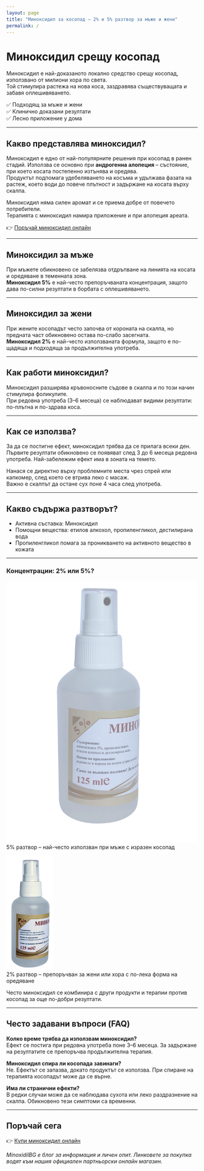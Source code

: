 ```yaml
---
layout: page
title: "Миноксидил за косопад – 2% и 5% разтвор за мъже и жени"
permalink: /
---
```


# Миноксидил срещу косопад

Миноксидил е най-доказаното локално средство срещу косопад, използвано от милиони хора по света.  
Той стимулира растежа на нова коса, заздравява съществуващата и забавя оплешивяването.  

✅ Подходящ за мъже и жени  
✅ Клинично доказани резултати  
✅ Лесно приложение у дома  

---

## Какво представлява миноксидил?

Миноксидил е едно от най-популярните решения при косопад в ранен стадий. Използва се основно при **андрогенна алопеция** – състояние, при което косата постепенно изтънява и оредява.  
Продуктът подпомага удебеляването на косъма и удължава фазата на растеж, което води до повече плътност и задържане на косата върху скалпа.  

Миноксидил няма силен аромат и се приема добре от повечето потребители.  
Терапията с миноксидил намира приложение и при алопеция ареата.  

👉 [Поръчай миноксидил онлайн](https://www.minoxidilbg.com/minoxidil-5-procenta/ao069LGw-) 

---

## Миноксидил за мъже

При мъжете обикновено се забелязва отдръпване на линията на косата и оредяване в теменната зона.  
**Миноксидил 5%** е най-често препоръчваната концентрация, защото дава по-силни резултати в борбата с оплешивяването.  

---

## Миноксидил за жени

При жените косопадът често започва от короната на скалпа, но предната част обикновено остава по-слабо засегната.  
**Миноксидил 2%** е най-често използваната формула, защото е по-щадяща и подходяща за продължителна употреба.  

---

## Как работи миноксидил?

Миноксидил разширява кръвоносните съдове в скалпа и по този начин стимулира фоликулите.  
При редовна употреба (3–6 месеца) се наблюдават видими резултати: по-плътна и по-здрава коса.  

---

## Как се използва?

За да се постигне ефект, миноксидил трябва да се прилага всеки ден. Първите резултати обикновено се появяват след 3 до 6 месеца редовна употреба. Най-забележим ефект има в зоната на темето.  

Нанася се директно върху проблемните места чрез спрей или капкомер, след което се втрива леко с масаж.  
Важно е скалпът да остане сух поне 4 часа след употреба.  

---

## Какво съдържа разтворът?

* Активна съставка: Миноксидил  
* Помощни вещества: етилов алкохол, пропиленгликол, дестилирана вода  
* Пропиленгликол помага за проникването на активното вещество в кожата  

---

### Концентрации: 2% или 5%?

![Миноксидил 5%](/assets/images/minoxidil-kosopad-5-procenta.gif)  
5% разтвор – най-често използван при мъже с изразен косопад  

![Миноксидил 2%](/assets/images/minoxidil-kosopad-2-procenta.gif)  
2% разтвор – препоръчван за жени или хора с по-лека форма на оредяване  

Често миноксидил се комбинира с други продукти и терапии против косопад за още по-добри резултати.


---

## Често задавани въпроси (FAQ)

**Колко време трябва да използвам миноксидил?**  
Ефект се постига при редовна употреба поне 3–6 месеца. За задържане на резултатите се препоръчва продължителна терапия.  

**Миноксидил спира ли косопада завинаги?**  
Не. Ефектът се запазва, докато продуктът се използва. При спиране на терапията косопадът може да се върне.  

**Има ли странични ефекти?**  
В редки случаи може да се наблюдава сухота или леко раздразнение на скалпа. Обикновено тези симптоми са временни.  

---

## Поръчай сега

👉 [Купи миноксидил онлайн](https://www.minoxidilbg.com/minoxidil-5-procenta/ao069LGw-)  

*MinoxidilBG е блог за информация и личен опит. Линковете за покупка водят към нашия официален партньорски онлайн магазин.*  

